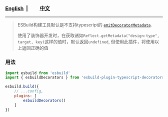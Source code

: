 ### <span style="text-decoration:underline">[English](https://gitee.com/kuaishao_admin/esbuild-plugin-typescript-decorators/blob/master/README.md)</span>&nbsp;&nbsp;|&nbsp;&nbsp;<span style="text-decoration:underline;padding-left:30px">[中文](https://gitee.com/kuaishao_admin/esbuild-plugin-typescript-decorators/blob/master/README-zh.md)</span>

----

> ESBuild构建工具默认是不支持typescript的 [`emitDecoratorMetadata`](https://esbuild.github.io/content-types/#no-type-system).
> 
> 使用了装饰器开发时，在获取诸如`Reflect.getMetadata("design:type", target, key)`这样的值时，默认返回`undefined`, 但使用此插件，将使用以上返回正确的值

### 用法

```js
import esbuild from 'esbuild'
import { esbuildDecorators } from 'esbuild-plugin-typescript-decorators'

esbuild.build({
    // ...config,
    plugins: [
        esbuildDecorators()
    ]
})
```